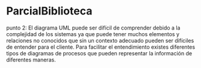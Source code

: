 # ParcialBiblioteca

punto 2:
El diagrama UML puede ser difícil de comprender debido a la complejidad de los sistemas ya que puede tener muchos elementos y relaciones no conocidos que sin un contexto adecuado pueden ser difíciles de entender para el cliente. 
Para facilitar el entendimiento existes diferentes tipos de diagramas de procesos que pueden representar la información de diferentes maneras.

